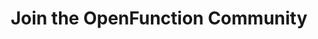 ---
title: "Join the OpenFunction Community"
linkTitle: "Community"
menu:
  main:
    weight: 40

section1:
  name: 'Connect and Contribute'
  content: 'If you want to get more involved: '
  children:
    - content: 'Find out how to contribute here → '
      link: 'https://openfunction.dev/docs/contributing/overview/' 
      linkContent: 'Contribution Guide'
    - content: 'Create a CNCF Slack account and then search #openfunction to join→ '
      link: 'https://slack.cncf.io/' 
      linkContent: 'Slack'    
    - content: 'Join us → '

section2:
  name: 'Community Call'
  content: 'Welcome to our Tencent meeting!'
  link: 'https://meeting.tencent.com/dm/HMec1CjT8F2i' 
  children:
    - content: 'Meeting Time: Thursday at 15:00~16:00 (GMT+08:00), biweekly starting from March 17th, 2022'
    - link: 'https://kubesphere.io/contribution'
      linkContent: 'Meeting Calendar'
    - link: 'https://docs.google.com/document/d/1bh5-kVPegjNlIjjq_e37mS3ZhyXWhmmUaysFgeI9_-o/edit#'
      linkContent: 'Meeting Notes'
---
